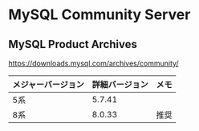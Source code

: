 # MySQL Community Server

## MySQL Product Archives

<https://downloads.mysql.com/archives/community/>

| メジャーバージョン | 詳細バージョン | メモ |
| ------------------ | -------------- | ---- |
| 5系                | 5.7.41         |      |
| 8系                | 8.0.33         | 推奨 |

